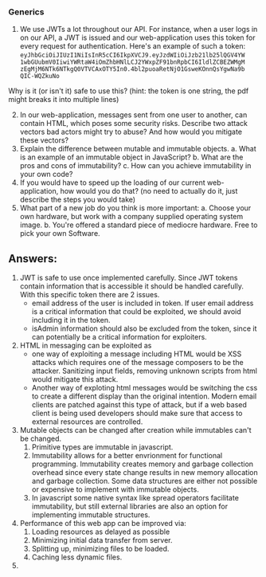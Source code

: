 ### Generics


1. We use JWTs a lot throughout our API. For instance, when a user logs in on our API, a
JWT is issued and our web-application uses this token for every request for
authentication.
    Here's an example of such a token:
    `eyJhbGciOiJIUzI1NiIsInR5cCI6IkpXVCJ9.eyJzdWIiOiJzb21lb25lQGV4YW
    1wbGUubmV0IiwiYWRtaW4iOmZhbHNlLCJ2YWxpZF91bnRpbCI6IldlZCBEZWMgM
    zEgMjM6NTk6NTkgQ0VTVCAxOTY5In0.4bl2puoaRetNjO1GsweKOnnQsYgwNa9b
    QIC-WQZkuNo`

  Why is it (or isn't it) safe to use this? (hint: the token is one string, the pdf might breaks it
  into multiple lines)

2. In our web-application, messages sent from one user to another, can contain HTML,
which poses some security risks. Describe two attack vectors bad actors might try to
abuse? And how would you mitigate these vectors?
3. Explain the difference between mutable and immutable objects.
    a. What is an example of an immutable object in JavaScript?
    b. What are the pros and cons of immutability?
    c. How can you achieve immutability in your own code?
4. If you would have to speed up the loading of our current web-application, how would you
do that? (no need to actually do it, just describe the steps you would take)
5. What part of a new job do you think is more important:
    a. Choose your own hardware, but work with a company supplied operating system
    image.
    b. You're offered a standard piece of mediocre hardware. Free to pick your own
    Software.

## Answers:
1. JWT is safe to use once implemented carefully. Since JWT tokens contain information that is accessible it should be handled carefully. With this specific token there are 2 issues.
    - email address of the user is included in token. If user email address is a critical information that could be exploited, we should avoid including it in the token.
    - isAdmin information should also be excluded from the token, since it can potentially be a critical information for exploiters.  
2. HTML in messaging can be exploited as
    - one way of exploiting a message including HTML would be XSS attacks which requires one of the message composers to be the attacker. Sanitizing input fields, removing unknown scripts from html would mitigate this attack. 
    - Another way of exploting html messages would be switching the css to create a different display than the original intention. Modern email clients are patched against this type of attack, but if a web based client is being used developers should make sure that access to external resources are controlled. 
3. Mutable objects can be changed after creation while immutables can't be changed.
    1. Primitive types are immutable in javascript. 
    2. Immutability allows for a better envrionment for functional programming. Immutability creates memory and garbage collection overhead since every state change results in new memory allocation and garbage collection. Some data structures are either not possible or expensive to implement with immutable objects. 
    3. In javascript some native syntax like spread operators facilitate immutability, but still external libraries are also an option for implementing immutable structures. 
4. Performance of this web app can be improved via:
    1. Loading resources as delayed as possible
    2. Minimizing initial data transfer from server. 
    3. Splitting up, minimizing files to be loaded.
    4. Caching less dynamic files.
5. 